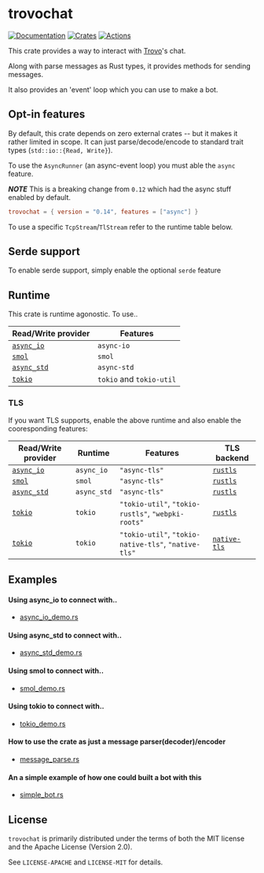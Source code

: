 # trovochat

[![Documentation][docs_badge]][docs]
[![Crates][crates_badge]][crates]
[![Actions][actions_badge]][actions]

This crate provides a way to interact with [Trovo]'s chat.

Along with parse messages as Rust types, it provides methods for sending messages.

It also provides an 'event' loop which you can use to make a bot.

## Opt-in features

By default, this crate depends on zero external crates -- but it makes it rather limited in scope. It can just parse/decode/encode to standard trait types (`std::io::{Read, Write}`).

To use the `AsyncRunner` (an async-event loop) you must able the `async` feature.

**_NOTE_** This is a breaking change from `0.12` which had the async stuff enabled by default.

```toml
trovochat = { version = "0.14", features = ["async"] }
```

To use a specific `TcpStream`/`TlStream` refer to the runtime table below.

## Serde support

To enable serde support, simply enable the optional `serde` feature

## Runtime

This crate is runtime agonostic. To use..

| Read/Write provider                                        | Features                 |
| ---------------------------------------------------------- | ------------------------ |
| [`async_io`](https://docs.rs/async-io/latest/async_io/)    | `async-io`               |
| [`smol`](https://docs.rs/smol/latest/smol/)                | `smol`                   |
| [`async_std`](https://docs.rs/async-std/latest/async_std/) | `async-std`              |
| [`tokio`](https://docs.rs/tokio/latest/tokio/)             | `tokio` and `tokio-util` |

### TLS

If you want TLS supports, enable the above runtime and also enable the cooresponding features:

| Read/Write provider                                        | Runtime     | Features                                             | TLS backend                |
| ---------------------------------------------------------- | ----------- | ---------------------------------------------------- | -------------------------- |
| [`async_io`](https://docs.rs/async-io/latest/async_io/)    | `async_io`  | `"async-tls"`                                        | [`rustls`][rustls]         |
| [`smol`](https://docs.rs/smol/latest/smol/)                | `smol`      | `"async-tls"`                                        | [`rustls`][rustls]         |
| [`async_std`](https://docs.rs/async-std/latest/async_std/) | `async_std` | `"async-tls"`                                        | [`rustls`][rustls]         |
| [`tokio`](https://docs.rs/tokio/latest/tokio/)             | `tokio`     | `"tokio-util"`, `"tokio-rustls"`, `"webpki-roots"`   | [`rustls`][rustls]         |
| [`tokio`](https://docs.rs/tokio/latest/tokio/)             | `tokio`     | `"tokio-util"`, `"tokio-native-tls"`, `"native-tls"` | [`native-tls`][native-tls] |

[rustls]: https://docs.rs/rustls/0.18.1/rustls/
[native-tls]: https://docs.rs/native-tls/0.2.4/native_tls/

## Examples

#### Using async_io to connect with..

- [async_io_demo.rs](./examples/async_io_demo.rs)

#### Using async_std to connect with..

- [async_std_demo.rs](./examples/async_std_demo.rs)

#### Using smol to connect with..

- [smol_demo.rs](./examples/smol_demo.rs)

#### Using tokio to connect with..

- [tokio_demo.rs](./examples/tokio_demo.rs)

#### How to use the crate as just a message parser(decoder)/encoder

- [message_parse.rs](./examples/message_parse.rs)

#### An a simple example of how one could built a bot with this

- [simple_bot.rs](./examples/simple_bot.rs)

## License

`trovochat` is primarily distributed under the terms of both the MIT license and the Apache License (Version 2.0).

See `LICENSE-APACHE` and `LICENSE-MIT` for details.

[docs_badge]: https://docs.rs/trovochat/badge.svg
[docs]: https://docs.rs/trovochat
[crates_badge]: https://img.shields.io/crates/v/trovochat.svg
[crates]: https://crates.io/crates/trovochat
[actions_badge]: https://github.com/museun/trovochat/workflows/Rust/badge.svg
[actions]: https://github.com/museun/trovochat/actions
[trovo]: https://dev.trovo.tv
